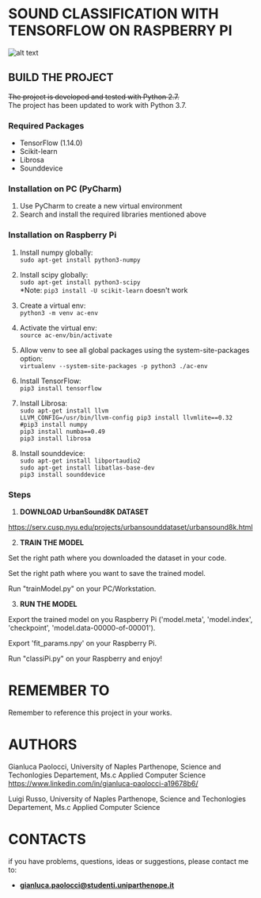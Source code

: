 # SOUND CLASSIFICATION WITH TENSORFLOW ON RASPBERRY PI

![alt text](https://raw.githubusercontent.com/GianlucaPaolocci/Sound-classification-on-Raspberry-Pi-with-Tensorflow/master/img/Immagine.png)

##  BUILD THE PROJECT

  ~~The project is developed and tested with Python 2.7.~~ <br>
  The project has been updated to work with Python 3.7.

  ### Required Packages
  - TensorFlow (1.14.0)
  - Scikit-learn
  - Librosa
  - Sounddevice

  ### Installation on PC (PyCharm)
  1. Use PyCharm to create a new virtual environment
  2. Search and install the required libraries mentioned above
  
  ### Installation on Raspberry Pi
  1. Install numpy globally: <br>
  `sudo apt-get install python3-numpy`


  2. Install scipy globally: <br>
  `sudo apt-get install python3-scipy` <br>
  *Note: `pip3 install -U scikit-learn` doesn't work


  3. Create a virtual env: <br>
  `python3 -m venv ac-env`


  4. Activate the virtual env: <br>
  `source ac-env/bin/activate`


  5. Allow venv to see all global packages using the system-site-packages option: <br>
  `virtualenv --system-site-packages -p python3 ./ac-env`


  6. Install TensorFlow: <br>
  `pip3 install tensorflow`


  7. Install Librosa: <br>
  `sudo apt-get install llvm` <br>
  `LLVM_CONFIG=/usr/bin/llvm-config pip3 install llvmlite==0.32` <br>
  `#pip3 install numpy` <br>
  `pip3 install numba==0.49` <br>
  `pip3 install librosa`


  8. Install sounddevice: <br>
  `sudo apt-get install libportaudio2` <br>
  `sudo apt-get install libatlas-base-dev` <br>
  `pip3 install sounddevice`
  
### Steps
1. **DOWNLOAD UrbanSound8K DATASET**

  https://serv.cusp.nyu.edu/projects/urbansounddataset/urbansound8k.html

2. **TRAIN THE MODEL**

  Set the right path where you downloaded the dataset in your code.

  Set the right path where you want to save the trained model.

  Run "trainModel.py" on your PC/Workstation.

3. **RUN THE MODEL**

  Export the trained model on you Raspberry Pi ('model.meta', 'model.index', 'checkpoint', 'model.data-00000-of-00001').
  
  Export 'fit_params.npy' on your Raspberry Pi.

  Run "classiPi.py" on your Raspberry and enjoy!

# REMEMBER TO

  Remember to reference this project in your works.

# AUTHORS
 
  Gianluca Paolocci, University of Naples Parthenope, Science and Techonlogies Departement, Ms.c Applied Computer Science
  https://www.linkedin.com/in/gianluca-paolocci-a19678b6/
  
  Luigi Russo, University of Naples Parthenope, Science and Techonlogies Departement, Ms.c Applied Computer Science
  
# CONTACTS

  if you have problems, questions, ideas or suggestions, please contact me to:
  - **gianluca.paolocci@studenti.uniparthenope.it**
  
 <a href="http://www.reliablecounter.com" target="_blank"><img src="http://www.reliablecounter.com/count.php?page=https://github.com/GianlucaPaolocci/Sound-classification-on-Raspberry-Pi-with-Tensorflow&digit=style/plain/29/&reloads=1" alt="" title="" border="0"></a><br /><a href="http://" target="_blank" style="font-family: Geneva, Arial; font-size: 9px; color: #330010; text-decoration: none;"></a>


